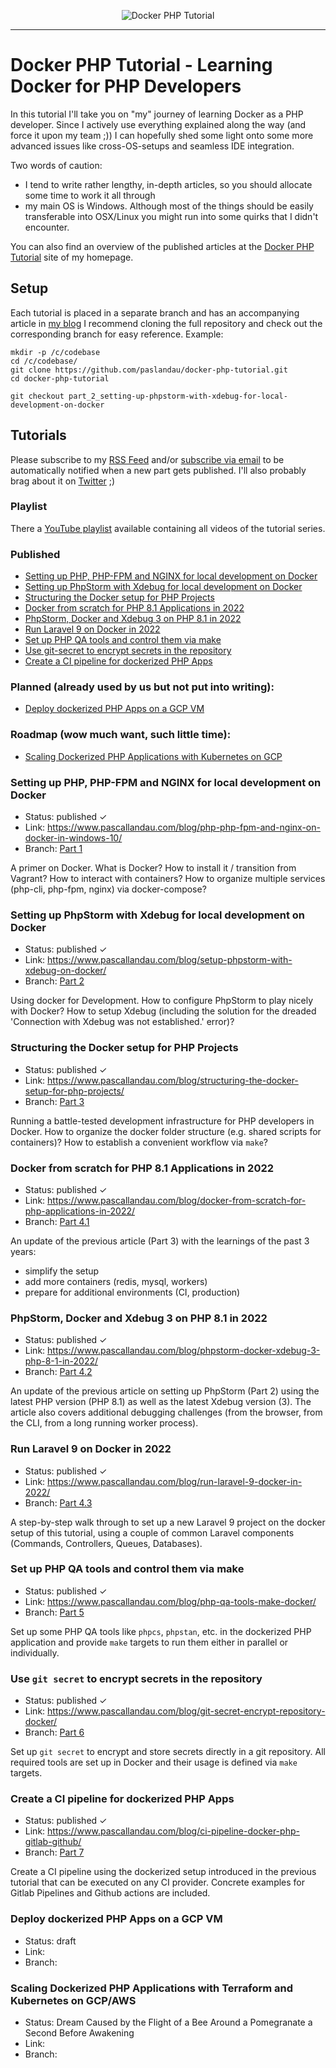 <div align=center>


![Docker PHP Tutorial](https://www.pascallandau.com/img/docker-php-tutorial.png)


</div>

---

# Docker PHP Tutorial - Learning Docker for PHP Developers

In this tutorial I'll take you on "my" journey of learning Docker as a PHP developer. Since I
actively use everything explained along the way (and force it upon my team ;)) I can hopefully shed
some light onto some more advanced issues like cross-OS-setups and seamless IDE integration.

Two words of caution:

- I tend to write rather lengthy, in-depth articles, so you should allocate some time to work it all
  through
- my main OS is Windows. Although most of the things should be easily transferable into OSX/Linux
  you might run into some quirks that I didn't encounter.

You can also find an overview of the published articles at the
[Docker PHP Tutorial](https://www.pascallandau.com/docker-php-tutorial/) site of my homepage.

## Setup

Each tutorial is placed in a separate branch and has an accompanying article
in [my blog](https://www.pascallandau.com/blog/)
I recommend cloning the full repository and check out the corresponding branch for easy reference.
Example:

````
mkdir -p /c/codebase
cd /c/codebase/
git clone https://github.com/paslandau/docker-php-tutorial.git
cd docker-php-tutorial

git checkout part_2_setting-up-phpstorm-with-xdebug-for-local-development-on-docker
````

## Tutorials

Please subscribe to my [RSS Feed](https://www.pascallandau.com/feed.xml) and/or
[subscribe via email](https://www.pascallandau.com/blog/#newsletter)
to be automatically notified when a new part gets published. I'll also probably brag about it on
[Twitter](https://twitter.com/PascalLandau) ;)

### Playlist

There a 
[YouTube playlist](https://www.youtube.com/watch?v=YYI5mTjFDuA&list=PLScVLZNShARRTO-ebug0yzbiXDxtw0rtg) 
available containing all videos of the tutorial series.

### Published

- [Setting up PHP, PHP-FPM and NGINX for local development on Docker](#setting-up-php-php-fpm-and-nginx-for-local-development-on-docker)
- [Setting up PhpStorm with Xdebug for local development on Docker](#setting-up-phpstorm-with-xdebug-for-local-development-on-docker)
- [Structuring the Docker setup for PHP Projects](#structuring-the-docker-setup-for-php-projects)
- [Docker from scratch for PHP 8.1 Applications in 2022](#docker-from-scratch-for-php-81-applications-in-2022)
- [PhpStorm, Docker and Xdebug 3 on PHP 8.1 in 2022](#phpstorm-docker-and-xdebug-3-on-php-81-in-2022)
- [Run Laravel 9 on Docker in 2022](#run-laravel-9-on-docker-in-2022)
- [Set up PHP QA tools and control them via make](#set-up-php-qa-tools-and-control-them-via-make)
- [Use git-secret to encrypt secrets in the repository](#use-git-secret-to-encrypt-secrets-in-the-repository)
- [Create a CI pipeline for dockerized PHP Apps](#create-a-ci-pipeline-for-dockerized-php-apps)

### Planned (already used by us but not put into writing):

- [Deploy dockerized PHP Apps on a GCP VM](#deploy-dockerized-php-apps-on-a-gcp-vm)

### Roadmap (wow much want, such little time):

- [Scaling Dockerized PHP Applications with Kubernetes on GCP](#scaling-dockerized-php-applications-with-kubernetes-on-gcp)

### Setting up PHP, PHP-FPM and NGINX for local development on Docker

- Status: published ✓
- Link: https://www.pascallandau.com/blog/php-php-fpm-and-nginx-on-docker-in-windows-10/
- Branch:
  [Part 1](https://github.com/paslandau/docker-php-tutorial/tree/part_1_setting-up-php-php-fpm-and-nginx-for-local-development-on-docker)

A primer on Docker. What is Docker? How to install it / transition from Vagrant? How to interact
with containers? How to organize multiple services (php-cli, php-fpm, nginx) via docker-compose?

### Setting up PhpStorm with Xdebug for local development on Docker

- Status: published ✓
- Link: https://www.pascallandau.com/blog/setup-phpstorm-with-xdebug-on-docker/
- Branch: 
  [Part 2](https://github.com/paslandau/docker-php-tutorial/tree/part_2_setting-up-phpstorm-with-xdebug-for-local-development-on-docker)

Using docker for Development. How to configure PhpStorm to play nicely with Docker? How to setup
Xdebug (including the solution for the dreaded 'Connection with Xdebug was not established.' error)?

### Structuring the Docker setup for PHP Projects

- Status: published ✓
- Link: https://www.pascallandau.com/blog/structuring-the-docker-setup-for-php-projects/
- Branch: 
  [Part 3](https://github.com/paslandau/docker-php-tutorial/tree/part_3_structuring-the-docker-setup-for-php-projects)

Running a battle-tested development infrastructure for PHP developers in Docker. How to organize the
docker folder structure (e.g. shared scripts for containers)? How to establish a convenient workflow
via `make`?

### Docker from scratch for PHP 8.1 Applications in 2022

- Status: published ✓
- Link: https://www.pascallandau.com/blog/docker-from-scratch-for-php-applications-in-2022/
- Branch:
  [Part 4.1](https://github.com/paslandau/docker-php-tutorial/tree/part-4-1-docker-from-scratch-for-php-applications-in-2022)

An update of the previous article (Part 3) with the learnings of the past 3 years:
- simplify the setup
- add more containers (redis, mysql, workers)
- prepare for additional environments (CI, production)

### PhpStorm, Docker and Xdebug 3 on PHP 8.1 in 2022

- Status: published ✓
- Link: https://www.pascallandau.com/blog/phpstorm-docker-xdebug-3-php-8-1-in-2022/
- Branch:
  [Part 4.2](https://github.com/paslandau/docker-php-tutorial/tree/part-4-2-phpstorm-docker-xdebug-3-php-8-1-in-2022)

An update of the previous article on setting up PhpStorm (Part 2) using the latest PHP version 
(PHP 8.1) as well as the latest Xdebug version (3). The article also covers additional debugging 
challenges (from the browser, from the CLI, from a long running worker process).

### Run Laravel 9 on Docker in 2022

- Status: published ✓
- Link: https://www.pascallandau.com/blog/run-laravel-9-docker-in-2022/
- Branch:
  [Part 4.3](https://github.com/paslandau/docker-php-tutorial/tree/part-4-3-run-laravel-9-docker-in-2022)

A step-by-step walk through to set up a new Laravel 9 project on the docker setup of this 
tutorial, using a couple of common Laravel components (Commands, Controllers, Queues, Databases).

### Set up PHP QA tools and control them via make

- Status: published ✓
- Link: https://www.pascallandau.com/blog/php-qa-tools-make-docker/
- Branch:
  [Part 5](https://github.com/paslandau/docker-php-tutorial/tree/part-5-php-qa-tools-make-docker)

Set up some PHP QA tools like `phpcs`, `phpstan`, etc. in the dockerized PHP application and 
provide `make` targets to run them either in parallel or individually.

### Use `git secret` to encrypt secrets in the repository

- Status: published ✓
- Link: https://www.pascallandau.com/blog/git-secret-encrypt-repository-docker/
- Branch:
  [Part 6](https://github.com/paslandau/docker-php-tutorial/tree/part-6-git-secret-encrypt-repository-docker)

Set up `git secret` to encrypt and store secrets directly in a git repository. All required 
tools are set up in Docker and their usage is defined via `make` targets.

### Create a CI pipeline for dockerized PHP Apps

- Status: published ✓
- Link: https://www.pascallandau.com/blog/ci-pipeline-docker-php-gitlab-github/
- Branch:
  [Part 7](https://github.com/paslandau/docker-php-tutorial/tree/part-7-ci-pipeline-docker-php-gitlab-github)

Create a CI pipeline using the dockerized setup introduced in the previous tutorial that can be 
executed on any CI provider. Concrete examples for Gitlab Pipelines and Github actions are included.


### Deploy dockerized PHP Apps on a GCP VM

- Status: draft
- Link:
- Branch: 

### Scaling Dockerized PHP Applications with Terraform and Kubernetes on GCP/AWS

- Status: Dream Caused by the Flight of a Bee Around a Pomegranate a Second Before Awakening
- Link:
- Branch: 